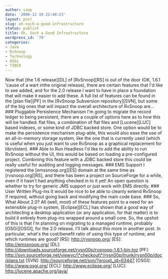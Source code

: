 ```yaml
---
author: ianp
date: '2006-12-19 21:40:23'
layout: post
slug: oh-such-a-good-infrastructure
status: publish
title: Oh, Such a Good Infrastructure
wordpress_id: '79'
categories:
- Java
- RvSnoop
- Technology
- OSGi
- TIBCO
---
```


Now that [the 1.6 release][DL] of [RvSnoop][RS] is out of the door (OK,
1.6.1 'cause of a wart inthe original release), there are certain
features that I'd like to see added, and for the 2.0 release I want to
have in place a foundation that will make it easier to add these. A full
list of features can be found in the [plan file][PF] in the [RvSnoop
Subversion repository][SVN], but some of the big ones that will impact
the overall architecture of RvSnoop are... \#\#\# Pluggable Persistence
Mechanism I'm going to migrate the record ledger to being persistent,
there are a couple of options here as to how this will be handled: flat
files, a combination of flat files and [Lucene][LUC] based indexes, or
some kind of JDBC backed store. One option would be to make the
persistence mechanism plug-able, this would also ease the use of an
all-in-memory storage system, like the one that is currently used (which
is useful when you just want to use RvSnoop as a graphical replacement
for tibrvlisten). \#\#\# Able to Run Headless I'd like to add the
ability to run RvSnoop without the UI, this would be based on loading a
pre-configured project. Combining this feature with a JDBC backed store
this could be really useful for auditing and logging messages. \#\#\#
EMS Support I registered the [emssnoop.org][ES] domain at the same time
as [rvsnoop.org][RS], and there has been a project on SourceForge for a
while, even if it hasn't had anything checked in to it yet! An open
question is whether to try for generic JMS support or just work with EMS
directly. \#\#\# User Written Plug-ins It would be nice to be able to
cleanly extend RvSnoop if required, without going back and modifying the
main code base. \#\#\# So, What About 2.0? All (well, most) of these
features point to a need for an extensible plug-in system,
[Eclipse][ECL] has shown that a good way of architecting a desktop
application (or any application, for that matter) is to build it
entirely from plug-ins wrapped around a small core. So, the upshot of
this is that I'm planning on migrating to a managed runtime, probably
[OSGi][OSGI], for the 2.0 release. I'll talk about this more in another
post. In particular, what's the cost/benefit ratio of using this type of
runtime; and which runtimes are good? [RS]: http://rvsnoop.org/ [ES]:
http://emssnoop.org/ [DL]:
http://downloads.sourceforge.net/rvsn00p/rvsnoop-1.6.1-bin.tgz [PF]:
http://svn.sourceforge.net/viewvc/\*checkout\*/rvsn00p/trunk/rvsn00p/doc/plans.txt
[SVN]: http://sourceforge.net/svn/?group\_id=63447 [OSGI]:
http://www.osgi.org/ [ECL]: http://www.eclipse.org/ [LUC]:
http://lucene.apache.org/java/
